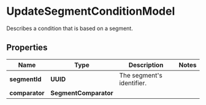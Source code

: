

# UpdateSegmentConditionModel

Describes a condition that is based on a segment.

## Properties

| Name | Type | Description | Notes |
|------------ | ------------- | ------------- | -------------|
|**segmentId** | **UUID** | The segment&#39;s identifier. |  |
|**comparator** | **SegmentComparator** |  |  |



